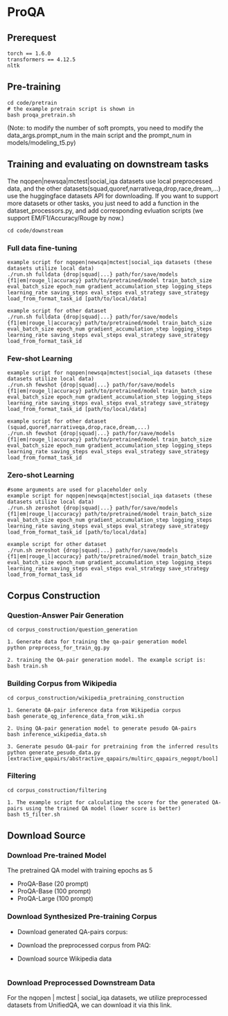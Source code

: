 # ProQA
## Prerequest
```
torch == 1.6.0
transformers == 4.12.5
nltk
```
## Pre-training
```angular2html
cd code/pretrain
# the example pretrain script is shown in
bash proqa_pretrain.sh
```
(Note: to modify the number of soft prompts, you need to modify the data_args.prompt_num in the main script and the prompt_num in models/modeling_t5.py)
## Training and evaluating on downstream tasks
The nqopen|newsqa|mctest|social_iqa datasets use local preprocessed data, and the other datasets(squad,quoref,narrativeqa,drop,race,dream,...) use the huggingface datasets API for downloading.
If you want to support more datasets or other tasks, you just need to add a function in the dataset_processors.py, and add corresponding evluation scripts (we support EM/F1/Accuracy/Rouge by now.)
```angular2html
cd code/downstream
```
### Full data fine-tuning
```
example script for nqopen|newsqa|mctest|social_iqa datasets (these datasets utilize local data)
./run.sh fulldata {drop|squad|...} path/for/save/models {f1|em|rouge_l|accuracy} path/to/pretrained/model train_batch_size eval_batch_size epoch_num gradient_accumulation_step logging_steps learning_rate saving_steps eval_steps eval_strategy save_strategy load_from_format_task_id [path/to/local/data]

example script for other dataset
./run.sh fulldata {drop|squad|...} path/for/save/models {f1|em|rouge_l|accuracy} path/to/pretrained/model train_batch_size eval_batch_size epoch_num gradient_accumulation_step logging_steps learning_rate saving_steps eval_steps eval_strategy save_strategy load_from_format_task_id
```
### Few-shot Learning
```
example script for nqopen|newsqa|mctest|social_iqa datasets (these datasets utilize local data)
./run.sh fewshot {drop|squad|...} path/for/save/models {f1|em|rouge_l|accuracy} path/to/pretrained/model train_batch_size eval_batch_size epoch_num gradient_accumulation_step logging_steps learning_rate saving_steps eval_steps eval_strategy save_strategy load_from_format_task_id [path/to/local/data]

example script for other dataset (squad,quoref,narrativeqa,drop,race,dream,...)
./run.sh fewshot {drop|squad|...} path/for/save/models {f1|em|rouge_l|accuracy} path/to/pretrained/model train_batch_size eval_batch_size epoch_num gradient_accumulation_step logging_steps learning_rate saving_steps eval_steps eval_strategy save_strategy load_from_format_task_id
```
### Zero-shot Learning
```
#some arguments are used for placeholder only
example script for nqopen|newsqa|mctest|social_iqa datasets (these datasets utilize local data)
./run.sh zeroshot {drop|squad|...} path/for/save/models {f1|em|rouge_l|accuracy} path/to/pretrained/model train_batch_size eval_batch_size epoch_num gradient_accumulation_step logging_steps learning_rate saving_steps eval_steps eval_strategy save_strategy load_from_format_task_id [path/to/local/data]

example script for other dataset
./run.sh zeroshot {drop|squad|...} path/for/save/models {f1|em|rouge_l|accuracy} path/to/pretrained/model train_batch_size eval_batch_size epoch_num gradient_accumulation_step logging_steps learning_rate saving_steps eval_steps eval_strategy save_strategy load_from_format_task_id
```
## Corpus Construction

### Question-Answer Pair Generation
```angular2html
cd corpus_construction/question_generation

1. Generate data for training the qa-pair generation model
python preprocess_for_train_qg.py

2. training the QA-pair generation model. The example script is:
bash train.sh
```
### Building Corpus from Wikipedia
```angular2html
cd corpus_construction/wikipedia_pretraining_construction

1. Generate QA-pair inference data from Wikipedia corpus
bash generate_qg_inference_data_from_wiki.sh 

2. Using QA-pair generation model to generate pesudo QA-pairs
bash inference_wikipedia_data.sh

3. Generate pesudo QA-pair for pretraining from the inferred results
python generate_pesudo_data.py [extractive_qapairs/abstractive_qapairs/multirc_qapairs_negopt/bool]
```
### Filtering
```
cd corpus_construction/filtering

1. The example script for calculating the score for the generated QA-pairs using the trained QA model (lower score is better)
bash t5_filter.sh

```
## Download Source
### Download Pre-trained Model

The pretrained QA model with training epochs as 5

- ProQA-Base (20 prompt)
- ProQA-Base (100 prompt)
- ProQA-Large (100 prompt)

### Download Synthesized Pre-training Corpus
- Download generated QA-pairs corpus:
  
- Download the preprocessed corpus from PAQ:

- Download source Wikipedia data
```angular2html

```
### Download Preprocessed Downstream Data
For the nqopen | mctest | social_iqa datasets, we utilize preprocessed datasets from UnifiedQA, we can download it via this link.


